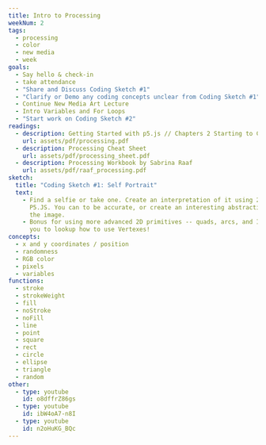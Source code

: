 ```yaml
---
title: Intro to Processing
weekNum: 2
tags:
  - processing
  - color
  - new media
  - week
goals:
  - Say hello & check-in
  - take attendance
  - "Share and Discuss Coding Sketch #1"
  - "Clarify or Demo any coding concepts unclear from Coding Sketch #1"
  - Continue New Media Art Lecture
  - Intro Variables and For Loops
  - "Start work on Coding Sketch #2"
readings:
  - description: Getting Started with p5.js // Chapters 2 Starting to Code + 3 Draw
    url: assets/pdf/processing.pdf
  - description: Processing Cheat Sheet
    url: assets/pdf/processing_sheet.pdf
  - description: Processing Workbook by Sabrina Raaf
    url: assets/pdf/raaf_processing.pdf
sketch:
  title: "Coding Sketch #1: Self Portrait"
  text:
    - Find a selfie or take one. Create an interpretation of it using 2D shapes in
      P5.JS. You can to be accurate, or create an interesting abstraction based on
      the image.
    - Bonus for using more advanced 2D primitives -- quads, arcs, and I encourage
      you to lookup how to use Vertexes!
concepts:
  - x and y coordinates / position
  - randomness
  - RGB color
  - pixels
  - variables
functions:
  - stroke
  - strokeWeight
  - fill
  - noStroke
  - noFill
  - line
  - point
  - square
  - rect
  - circle
  - ellipse
  - triangle
  - random
other:
  - type: youtube
    id: o8dffrZ86gs
  - type: youtube
    id: ibW4oA7-n8I
  - type: youtube
    id: n2oHuKG_BQc
---
```

